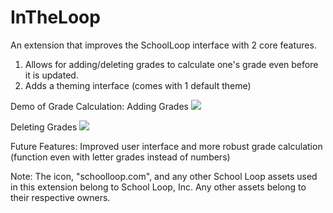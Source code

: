 # InTheLoop
An extension that improves the SchoolLoop interface with 2 core features.
1. Allows for adding/deleting grades to calculate one's grade even before it is updated.
2. Adds a theming interface (comes with 1 default theme)

Demo of Grade Calculation:
Adding Grades
![](https://i.gyazo.com/3df6057e276cac0228153a3cf29a81fa.gif)

Deleting Grades
![](https://i.gyazo.com/c58a324298bf87404d153c2f85afb485.gif)

Future Features: Improved user interface and more robust grade calculation (function even with letter grades instead of numbers)

Note: The icon, "schoolloop.com", and any other School Loop assets used in this extension belong to School Loop, Inc. Any other assets belong to their respective owners.
